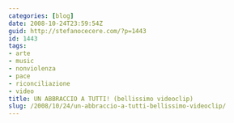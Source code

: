 ```yaml
---
categories: [blog]
date: 2008-10-24T23:59:54Z
guid: http://stefanocecere.com/?p=1443
id: 1443
tags:
- arte
- music
- nonviolenza
- pace
- riconciliazione
- video
title: UN ABBRACCIO A TUTTI! (bellissimo videoclip)
slug: /2008/10/24/un-abbraccio-a-tutti-bellissimo-videoclip/
---
```


